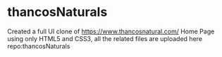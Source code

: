 # thancosNaturals
Created a full UI clone of https://www.thancosnatural.com/ Home Page using only HTML5 and CSS3, all the related files are uploaded here repo:thancosNaturals
